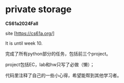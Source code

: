 # private storage
**CS61a2024Fall**

site [https://cs61a.org/]

It is until week 10.

完成了所有python部分的任务，包括前三个project。

project包括EC，lab和hw只写了必做（懒）；

代码里注释了自己的一些小心得，希望能帮到其他学习者。
